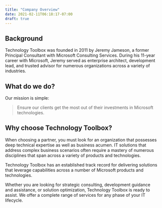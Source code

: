 ```yaml
---
title: "Company Overview"
date: 2021-02-11T06:18:17-07:00
draft: true
---
```


## Background

Technology Toolbox was founded in 2011 by Jeremy Jameson, a former Principal
Consultant with Microsoft Consulting Services. During his 11-year career with
Microsoft, Jeremy served as enterprise architect, development lead, and trusted
advisor for numerous organizations across a variety of industries.

## What do we do?

Our mission is simple:

> Ensure our clients get the most out of their investments in Microsoft
> technologies.

## Why choose Technology Toolbox?

When choosing a partner, you must look for an organization that possesses deep
technical expertise as well as business acumen. IT solutions that address
complex business scenarios often require a mastery of numerous disciplines that
span across a variety of products and technologies.

Technology Toolbox has an established track record for delivering solutions that
leverage capabilities across a number of Microsoft products and technologies.

Whether you are looking for strategic consulting, development guidance and
assistance, or solution optimization, Technology Toolbox is ready to assist. We
offer a complete range of services for any phase of your IT lifecycle.
